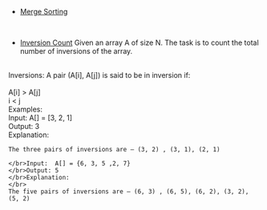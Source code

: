 *   [Merge Sorting](Merge.cxx)
</br>

*   [Inversion Count](InversionCount.cpp) Given an array A of size N. The task is to count the total number of inversions of the array.
</br>
Inversions: A pair (A[i], A[j]) is said to be in inversion if:
</br>
</br>A[i] > A[j]
</br>i < j
</br>Examples:
</br>Input: A[] = [3, 2, 1]
</br>Output: 3
</br>Explanation:

    The three pairs of inversions are – (3, 2) , (3, 1), (2, 1)

    </br>Input:  A[] = {6, 3, 5 ,2, 7}
    </br>Output: 5
    </br>Explanation:
    </br>
    The five pairs of inversions are – (6, 3) , (6, 5), (6, 2), (3, 2), (5, 2)